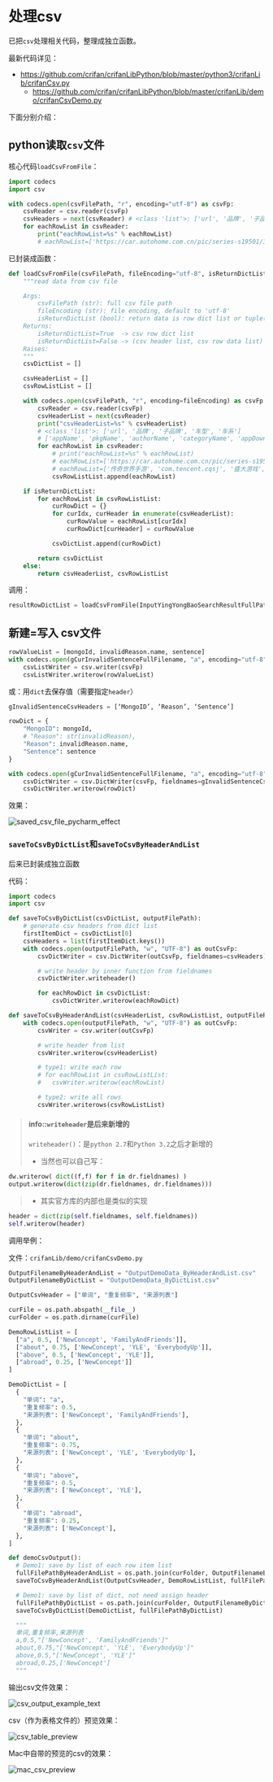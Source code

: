 # 处理csv

已把`csv`处理相关代码，整理成独立函数。

最新代码详见：

* https://github.com/crifan/crifanLibPython/blob/master/python3/crifanLib/crifanCsv.py
  * https://github.com/crifan/crifanLibPython/blob/master/crifanLib/demo/crifanCsvDemo.py

下面分别介绍：

## python读取`csv`文件

核心代码`loadCsvFromFile`：

```python
import codecs
import csv

with codecs.open(csvFilePath, "r", encoding="utf-8") as csvFp:
    csvReader = csv.reader(csvFp)
    csvHeaders = next(csvReader) # <class 'list'>: ['url', '品牌', '子品牌', '车型', '车系']
    for eachRowList in csvReader:
        print("eachRowList=%s" % eachRowList)
        # eachRowList=['https://car.autohome.com.cn/pic/series-s19501/3548.html#pvareaid=2042220', 'Elemental', 'Elemental', '2014款 基本型', 'Elemental RP1']
```

已封装成函数：

```python
def loadCsvFromFile(csvFilePath, fileEncoding="utf-8", isReturnDictList=True):
    """read data from csv file

    Args:
        csvFilePath (str): full csv file path
        fileEncoding (str): file encoding, default to 'utf-8'
        isReturnDictList (bool): return data is row dict list or tuple(header list, row list list)
    Returns:
        isReturnDictList=True  -> csv row dict list
        isReturnDictList=False -> (csv header list, csv row data list)
    Raises:
    """
    csvDictList = []

    csvHeaderList = []
    csvRowListList = []

    with codecs.open(csvFilePath, "r", encoding=fileEncoding) as csvFp:
        csvReader = csv.reader(csvFp)
        csvHeaderList = next(csvReader)
        print("csvHeaderList=%s" % csvHeaderList)
        # <class 'list'>: ['url', '品牌', '子品牌', '车型', '车系']
        # ['appName', 'pkgName', 'authorName', 'categoryName', 'appDownCount', 'apkUrl', 'detailUrl', 'searchKeyword']
        for eachRowList in csvReader:
            # print("eachRowList=%s" % eachRowList)
            # eachRowList=['https://car.autohome.com.cn/pic/series-s19501/3548.html#pvareaid=2042220', 'Elemental', 'Elemental', '2014款 基本型', 'Elemental RP1']
            # eachRowList=['传奇世界手游', 'com.tencent.cqsj', '盛大游戏', '网络游戏', '2577672', 'https://imtt.dd.qq.com/16891/apk/6B6261E845EB53DF06F6DFBE884B61C8.apk?fsname=com.tencent.cqsj_3.6.1.20_3006.apk&csr=1bbd', 'https://sj.qq.com/myapp/detail.htm?apkName=com.tencent.cqsj', '传奇']
            csvRowListList.append(eachRowList)

    if isReturnDictList:
        for eachRowList in csvRowListList:
            curRowDict = {}
            for curIdx, curHeader in enumerate(csvHeaderList):
                curRowValue = eachRowList[curIdx]
                curRowDict[curHeader] = curRowValue

            csvDictList.append(curRowDict)

        return csvDictList
    else:
        return csvHeaderList, csvRowListList
```

调用：

```python
resultRowDictList = loadCsvFromFile(InputYingYongBaoSearchResultFullPath)
```

## 新建=写入 csv文件

```python
rowValueList = [mongoId, invalidReason.name, sentence]
with codecs.open(gCurInvalidSentenceFullFilename, "a", encoding="utf-8") as csvFp:
    csvListWriter = csv.writer(csvFp)
    csvListWriter.writerow(rowValueList)
```

或：用`dict`去保存值（需要指定`header`）

```python
gInvalidSentenceCsvHeaders = [‘MongoID’, ‘Reason’, ‘Sentence’]

rowDict = {
    "MongoID": mongoId,
    # "Reason": str(invalidReason),
    "Reason": invalidReason.name,
    "Sentence": sentence
}

with codecs.open(gCurInvalidSentenceFullFilename, "a", encoding="utf-8") as csvFp:
    csvDictWriter = csv.DictWriter(csvFp, fieldnames=gInvalidSentenceCsvHeaders)
    csvDictWriter.writerow(rowDict)
```

效果：

![saved_csv_file_pycharm_effect](../assets/img/saved_csv_file_pycharm_effect.png)

### `saveToCsvByDictList`和`saveToCsvByHeaderAndList`

后来已封装成独立函数

代码：

```python
import codecs
import csv

def saveToCsvByDictList(csvDictList, outputFilePath):
    # generate csv headers from dict list
    firstItemDict = csvDictList[0]
    csvHeaders = list(firstItemDict.keys())
    with codecs.open(outputFilePath, "w", "UTF-8") as outCsvFp:
        csvDictWriter = csv.DictWriter(outCsvFp, fieldnames=csvHeaders)

        # write header by inner function from fieldnames
        csvDictWriter.writeheader()

        for eachRowDict in csvDictList:
            csvDictWriter.writerow(eachRowDict)

def saveToCsvByHeaderAndList(csvHeaderList, csvRowListList, outputFilePath):
    with codecs.open(outputFilePath, "w", "UTF-8") as outCsvFp:
        csvWriter = csv.writer(outCsvFp)

        # write header from list
        csvWriter.writerow(csvHeaderList)

        # type1: write each row
        # for eachRowList in csvRowListList:
        #   csvWriter.writerow(eachRowList)

        # type2: write all rows
        csvWriter.writerows(csvRowListList)
```

> #### info::`writeheader`是后来新增的
> 
> `writeheader()`：是`python 2.7`和`Python 3.2`之后才新增的
> * 当然也可以自己写：
  ```python
  dw.writerow( dict((f,f) for f in dr.fieldnames) )
  output.writerow(dict(zip(dr.fieldnames, dr.fieldnames)))
  ```
> * 其实官方库的内部也是类似的实现
  ```python
  header = dict(zip(self.fieldnames, self.fieldnames))
  self.writerow(header)
  ```

调用举例：

文件：`crifanLib/demo/crifanCsvDemo.py`

```python
OutputFilenameByHeaderAndList = "OutputDemoData_ByHeaderAndList.csv"
OutputFilenameByDictList = "OutputDemoData_ByDictList.csv"

OutputCsvHeader = ["单词", "重复频率", "来源列表"]

curFile = os.path.abspath(__file__)
curFolder = os.path.dirname(curFile)

DemoRowListList = [
  ["a", 0.5, ['NewConcept', 'FamilyAndFriends']],
  ["about", 0.75, ['NewConcept', 'YLE', 'EverybodyUp']],
  ["above", 0.5, ['NewConcept', 'YLE']],
  ["abroad", 0.25, ['NewConcept']]
]

DemoDictList = [
  {
    "单词": "a",
    "重复频率": 0.5,
    "来源列表": ['NewConcept', 'FamilyAndFriends'],
  },
  {
    "单词": "about",
    "重复频率": 0.75,
    "来源列表": ['NewConcept', 'YLE', 'EverybodyUp'],
  },
  {
    "单词": "above",
    "重复频率": 0.5,
    "来源列表": ['NewConcept', 'YLE'],
  },
  {
    "单词": "abroad",
    "重复频率": 0.25,
    "来源列表": ['NewConcept'],
  },
]

def demoCsvOutput():
  # Demo1: save by list of each row item list
  fullFilePathByHeaderAndList = os.path.join(curFolder, OutputFilenameByHeaderAndList)
  saveToCsvByHeaderAndList(OutputCsvHeader, DemoRowListList, fullFilePathByHeaderAndList)

  # Demo1: save by list of dict, not need assign header
  fullFilePathByDictList = os.path.join(curFolder, OutputFilenameByDictList)
  saveToCsvByDictList(DemoDictList, fullFilePathByDictList)

  """
  单词,重复频率,来源列表
  a,0.5,"['NewConcept', 'FamilyAndFriends']"
  about,0.75,"['NewConcept', 'YLE', 'EverybodyUp']"
  above,0.5,"['NewConcept', 'YLE']"
  abroad,0.25,['NewConcept']
  """
```

输出csv文件效果：

![csv_output_example_text](../assets/img/csv_output_example_text.png)

csv（作为表格文件的）预览效果：

![csv_table_preview](../assets/img/csv_table_preview.png)

Mac中自带的预览的csv的效果：

![mac_csv_preview](../assets/img/mac_csv_preview.png)

